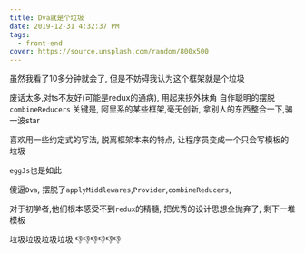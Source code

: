 ```yaml
---
title: Dva就是个垃圾
date: 2019-12-31 4:32:37 PM
tags:
  - front-end
cover: https://source.unsplash.com/random/800x500
---
```


虽然我看了10多分钟就会了, 
但是不妨碍我认为这个框架就是个垃圾

废话太多,对ts不友好(可能是redux的通病), 用起来拐外抹角
自作聪明的摆脱`combineReducers`
关键是, 阿里系的某些框架,毫无创新, 拿别人的东西整合一下,骗一波star

喜欢用一些约定式的写法, 脱离框架本来的特点, 让程序员变成一个只会写模板的垃圾

`eggJs`也是如此

傻逼`Dva`, 摆脱了`applyMiddlewares`,`Provider`,`combineReducers`,

对于初学者,他们根本感受不到`redux`的精髓, 把优秀的设计思想全抛弃了, 剩下一堆模板

垃圾垃圾垃圾垃圾 👎👎👎👎👎👎
